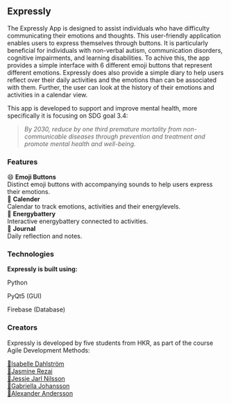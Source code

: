 <h2>Expressly</h2>

<p>
    The Expressly App is designed to assist individuals who have difficulty communicating their emotions and thoughts. This user-friendly application enables users to express themselves through buttons.
    It is particularly beneficial for individuals with non-verbal autism, communication disorders, cognitive impairments, and learning disabilities.
    To achive this, the app provides a simple interface with 6 different emoji buttons that represent different emotions. Expressly does also provide a simple diary to help users reflect over their daily activities and the emotions than can be associated with them.
    Further, the user can look at the history of their emotions and activities in a calendar view.

   This app is developed to support and improve mental health, more specifically it is focusing on SDG goal 3.4:
    <em>
    <blockquote>
        By 2030, reduce by one third premature mortality from non-communicable diseases through prevention and treatment and promote mental health and well-being.
    </blockquote></em>
</p>

<h3>Features</h3>

😄 <b>Emoji Buttons</b><br>
Distinct emoji buttons with accompanying sounds to help users express their emotions.<br>
📆 <b>Calender</b><br>
Calendar to track emotions, activities and their energylevels.<br>
🔋 <b>Energybattery</b><br>
Interactive energybattery connected to activities.<br>
📖 <b>Journal</b><br>
Daily reflection and notes.<br>


<h3>Technologies</h3>
<b>Expressly is built using:</b>
<p>Python</p>
<p>PyQt5 (GUI)</p>
<p>Firebase (Database)</p>

<h3>Creators</h3>
<p>Expressly is developed by five students from HKR, as part of the course Agile Development Methods:</p>
<a href="https://github.com/isaqelle">🔹Isabelle Dahlström</a><br>
<a href="https://github.com/jasminerezai">🔹Jasmine Rezai</a><br>
<a href="https://github.com/JessieJN">🔹Jessie Jarl Nilsson</a><br>
<a href="https://github.com/Bella9942">🔹Gabriella Johansson</a><br>
<a href="https://github.com/AnderssonAlex">🔹Alexander Andersson</a><br>

